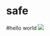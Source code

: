 # safe
#hello world
<img src="https://media.discordapp.net/attachments/836987530691215390/843560300666159104/FACE_BOX.png?width=473&height=670">
